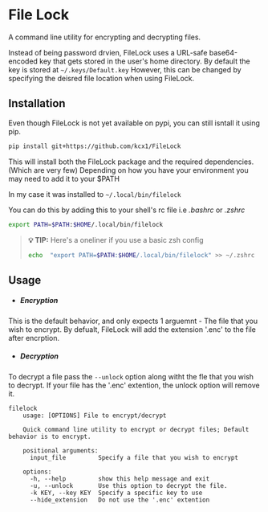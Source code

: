 # File Lock
A command line utility for encrypting and decrypting files.

Instead of being password drvien, FileLock uses a URL-safe base64-encoded key that gets stored in the user's home directory. By default the key is stored at ```~/.keys/Default.key``` However, this can be changed by specifying the deisred file location when using FileLock.

## Installation

Even though FileLock is not yet available on pypi, you can still isntall it using pip. 

```bash
pip install git+https://github.com/kcx1/FileLock
```
This will install both the FileLock package and the required dependencies. (Which are very few) Depending on how you have your environment you may need to add it to your $PATH 

In my case it was installed to ``` ~/.local/bin/filelock ```

You can do this by adding this to your shell's rc file i.e *.bashrc* or *.zshrc*

```bash
export PATH=$PATH:$HOME/.local/bin/filelock
```

> **💡 TIP:** Here's a oneliner if you use a basic zsh config
> ```bash
> echo  "export PATH=$PATH:$HOME/.local/bin/filelock" >> ~/.zshrc
> ```



## Usage

- ##### __Encryption__
This is the default behavior, and only expects 1 arguemnt - The file that you wish to encrypt. By defualt, FileLock will add the extension '.enc' to the file after encrption.


- ##### __Decryption__
To decrypt a file pass the ``` --unlock ``` option along witht the fle that you wish to decrypt. If your file has the '.enc' extention, the unlock option will remove it.
```
filelock
    usage: [OPTIONS] File to encrypt/decrypt

    Quick command line utility to encrypt or decrypt files; Default behavior is to encrypt.

    positional arguments:
      input_file         Specify a file that you wish to encrypt

    options:
      -h, --help         show this help message and exit
      -u, --unlock       Use this option to decrypt the file.
      -k KEY, --key KEY  Specify a specific key to use
      --hide_extension   Do not use the '.enc' extention

